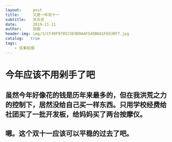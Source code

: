 ```yaml
---
layout:     post
title:      又是一年双十一
subtitle:   买买买
date:       2019-11-11
author:     张振
header-img: img/3/CF49F970523E9D9AAF5A9B681FE63BF7.jpg
catalog:   true
tags:
    - 往事如烟
---
```

# 今年应该不用剁手了吧
## 虽然今年好像花的钱是历年来最多的，但在我洪荒之力的控制下，居然没给自己买一样东西。只用学校经费给社团买了一批开发板，给妈妈买了两台按摩仪。
## 嗯。这个双十一应该可以平稳的过去了吧。
